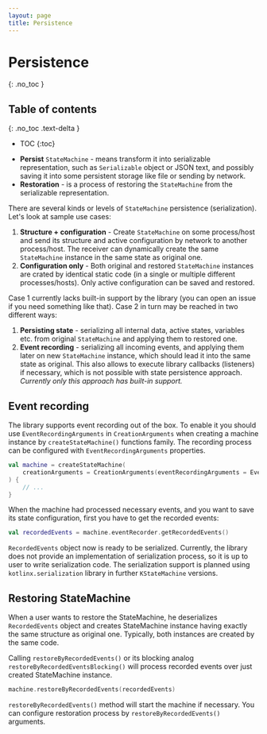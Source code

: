 ```yaml
---
layout: page
title: Persistence
---
```


# Persistence
{: .no_toc }

## Table of contents
{: .no_toc .text-delta }

- TOC
{:toc}

* **Persist** `StateMachine` - means transform it into serializable representation, such as `Serializable` object or
  JSON text, and possibly saving it into some persistent storage like file or sending by network.
* **Restoration** - is a process of restoring the `StateMachine` from the serializable representation.

There are several kinds or levels of `StateMachine` persistence (serialization). Let's look at sample use cases:

1) **Structure + configuration** - Create `StateMachine` on some process/host and send its structure and
   active configuration by network to another process/host.
   The receiver can dynamically create the same `StateMachine` instance in the same state as original one.
2) **Configuration only** - Both original and restored `StateMachine` instances are crated by identical static code
   (in a single or multiple different processes/hosts). Only active configuration can be saved and restored.

Case 1 currently lacks built-in support by the library (you can open an issue if you need something like that).
Case 2 in turn may be reached in two different ways:

1) **Persisting state** - serializing all internal data, active states, variables etc. from original `StateMachine` and
   applying them to restored one.
2) **Event recording** - serializing all incoming events, and applying them later on new `StateMachine` instance,
   which should lead it into the same state as original. This also allows to execute library callbacks (listeners)
   if necessary, which is not possible with state persistence approach.
   _Currently only this approach has built-in support._

## Event recording

The library supports event recording out of the box. To enable it you should use `EventRecordingArguments` in
`CreationArguments` when creating a machine instance by `createStateMachine()` functions family. The recording process
can be configured with `EventRecordingArguments` properties.

```kotlin
val machine = createStateMachine(
    creationArguments = CreationArguments(eventRecordingArguments = EventRecordingArguments())
) {
    // ...
}
```

When the machine had processed necessary events, and you want to save its state configuration, first you have to 
get the recorded events:

```kotlin
val recordedEvents = machine.eventRecorder.getRecordedEvents()
```

`RecordedEvents` object now is ready to be serialized. Currently, the library does not provide an implementation 
of serialization process, so it is up to user to write serialization code. The serialization support is planned 
using `kotlinx.serialization` library in further `KStateMachine` versions.

## Restoring StateMachine

When a user wants to restore the StateMachine, he deserializes `RecordedEvents` object and
creates StateMachine instance having exactly the same structure as original one. 
Typically, both instances are created by the same code.

Calling `restoreByRecordedEvents()` or its blocking analog `restoreByRecordedEventsBlocking()` will process
recorded events over just created StateMachine instance.

```kotlin
machine.restoreByRecordedEvents(recordedEvents)
```

`restoreByRecordedEvents()` method will start the machine if necessary.
You can configure restoration process by `restoreByRecordedEvents()` arguments.
